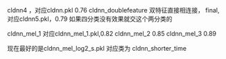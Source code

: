 cldnn4 ，对应cldnn.pkl 0.76
cldnn_doublefeature 双特征直接相连接，
final, 对应cldnn5.pkl，0.79 如果四分类没有效果就交这个两分类的

cldnn_mel_1 对应cldnn_mel_1.pkl,0.82
cldnn_mel_2 0.85
cldnn_mel_3 0.89

现在最好的是cldnn_mel_log2_s.pkl 对应类为 cldnn_shorter_time